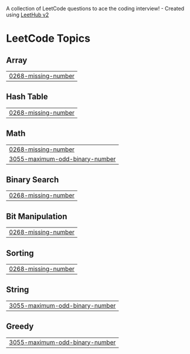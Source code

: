 A collection of LeetCode questions to ace the coding interview! - Created using [LeetHub v2](https://github.com/arunbhardwaj/LeetHub-2.0)
<!---LeetCode Topics Start-->
# LeetCode Topics
## Array
|  |
| ------- |
| [0268-missing-number](https://github.com/arunkumar201/LeetCode_1000_Problems/tree/master/0268-missing-number) |
## Hash Table
|  |
| ------- |
| [0268-missing-number](https://github.com/arunkumar201/LeetCode_1000_Problems/tree/master/0268-missing-number) |
## Math
|  |
| ------- |
| [0268-missing-number](https://github.com/arunkumar201/LeetCode_1000_Problems/tree/master/0268-missing-number) |
| [3055-maximum-odd-binary-number](https://github.com/arunkumar201/LeetCode_1000_Problems/tree/master/3055-maximum-odd-binary-number) |
## Binary Search
|  |
| ------- |
| [0268-missing-number](https://github.com/arunkumar201/LeetCode_1000_Problems/tree/master/0268-missing-number) |
## Bit Manipulation
|  |
| ------- |
| [0268-missing-number](https://github.com/arunkumar201/LeetCode_1000_Problems/tree/master/0268-missing-number) |
## Sorting
|  |
| ------- |
| [0268-missing-number](https://github.com/arunkumar201/LeetCode_1000_Problems/tree/master/0268-missing-number) |
## String
|  |
| ------- |
| [3055-maximum-odd-binary-number](https://github.com/arunkumar201/LeetCode_1000_Problems/tree/master/3055-maximum-odd-binary-number) |
## Greedy
|  |
| ------- |
| [3055-maximum-odd-binary-number](https://github.com/arunkumar201/LeetCode_1000_Problems/tree/master/3055-maximum-odd-binary-number) |
<!---LeetCode Topics End-->